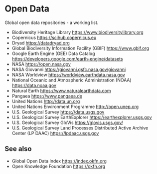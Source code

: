 # Open Data

Global open data repositories - a working list.

- Biodiversity Heritage Library https://www.biodiversitylibrary.org
- Copernicus https://scihub.copernicus.eu
- Dryad https://datadryad.org
- Global Biodiversity Information Facility (GBIF) https://www.gbif.org
- Google Earth Engine (GEE) Data Catalog https://developers.google.com/earth-engine/datasets
- NASA https://open.nasa.gov
- NASA Giovanni https://giovanni.gsfc.nasa.gov/giovanni
- NASA Worldview https://worldview.earthdata.nasa.gov
- National Oceanic and Atmospheric Administration (NOAA) https://data.noaa.gov
- Natural Earth https://www.naturalearthdata.com
- Pangaea https://www.pangaea.de
- United Nations http://data.un.org
- United Nations Environment Programme http://open.unep.org
- U.S. Geological Survey https://data.usgs.gov
- U.S. Geological Survey EarthExplorer https://earthexplorer.usgs.gov
- U.S. Geological Survey GloVis https://glovis.usgs.gov/
- U.S. Geological Survey Land Processes Distributed Active Archive Center (LP DAAC) https://lpdaac.usgs.gov

## See also
- Global Open Data Index https://index.okfn.org
- Open Knowledge Foundation https://okfn.org
